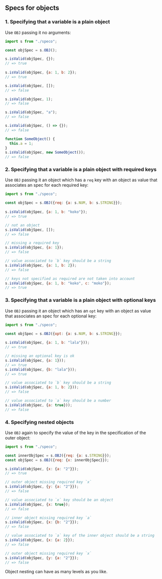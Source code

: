 ## Specs for objects

### 1. Specifying that a variable is a plain object

Use `OBJ` passing it no arguments:

```js
import s from "./speco";

const objSpec = s.OBJ();

s.isValid(objSpec, {});
// => true
    
s.isValid(objSpec, {a: 1, b: 2});
// => true

s.isValid(objSpec, []);
// => false

s.isValid(objSpec, 1);
// => false

s.isValid(objSpec, "a");
// => false

s.isValid(objSpec, () => {});
// => false

function SomeObject() {
  this.a = 1;
}
s.isValid(objSpec, new SomeObject());
// => false
```

### 2. Specifying that a variable is a plain object with required keys

Use `OBJ` passing it an object which has a `req` key with an object as value that associates an spec for each required key:

```js
import s from "./speco";

const objSpec = s.OBJ({req: {a: s.NUM, b: s.STRING}});
    
s.isValid(objSpec, {a: 1, b: "koko"});
// => true

// not an object
s.isValid(objSpec, []);
// => false

// missing a required key
s.isValid(objSpec, {a: 1}); 
// => false

// value associated to `b` key should be a string
s.isValid(objSpec, {a: 1, b: 2}); 
// => false

// keys not specified as required are not taken into account
s.isValid(objSpec, {a: 1, b: "koko", c: "moko"}); 
// => true
```

### 3. Specifying that a variable is a plain object with optional keys

Use `OBJ` passing it an object which has an `opt` key with an object as value that associates an spec for each optional key:

```js
import s from "./speco";

const objSpec = s.OBJ({opt: {a: s.NUM, b: s.STRING}});
    
s.isValid(objSpec, {a: 1, b: "lala"}));
// => true

// missing an optional key is ok
s.isValid(objSpec, {a: 1}));
// => true
s.isValid(objSpec, {b: "lala"}));
// => true

// value associated to `b` key should be a string
s.isValid(objSpec, {a: 1, b: 2}));
// => false

// value associated to `a` key should be a number
s.isValid(objSpec, {a: true}));
// => false
```

### 4. Specifying nested objects

Use `OBJ` again to specify the value of the key in the specification of the outer object:


```js
import s from "./speco";

const innerObjSpec = s.OBJ({req: {a: s.STRING}});
const objSpec = s.OBJ({req: {x: innerObjSpec}});

s.isValid(objSpec, {x: {a: "2"}});
// => true

// outer object missing required key `x`
s.isValid(objSpec, {y: {a: "2"}});
// => false

// value associated to `x` key should be an object
s.isValid(objSpec, {x: true});
// => false

// inner object missing required key `a`
s.isValid(objSpec, {x: {b: "2"}});
// => false

// value associated to `a` key of the inner object should be a string
s.isValid(objSpec, {x: {a: 2}});
// => false

// outer object missing required key `x`
s.isValid(objSpec, {y: {a: "2"}});
// => false
```

Object nesting can have as many levels as you like.
    